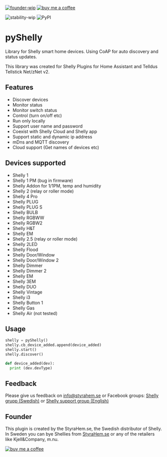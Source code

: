 [![founder-wip](https://img.shields.io/badge/founder-Håkan_Åkerberg@StyraHem.se-green.svg?style=for-the-badge)](https://www.styrahem.se)
[![buy me a coffee](https://img.shields.io/badge/If%20you%20like%20it-Buy%20me%20a%20coffee-orange.svg?style=for-the-badge)](https://www.buymeacoffee.com/styrahem)

![stability-wip](https://img.shields.io/badge/stability-stable-green.svg?style=for-the-badge)
![PyPI](https://img.shields.io/pypi/v/pyShelly.svg?color=green&style=for-the-badge)

# pyShelly

Library for Shelly smart home devices. Using CoAP for auto discovery and status updates.

This library was created for Shelly Plugins for Home Assistant and Telldus Tellstick Net/zNet v2.

## Features

- Discover devices
- Monitor status
- Monitor switch status
- Control (turn on/off etc)
- Run only locally
- Support user name and password
- Coexist with Shelly Cloud and Shelly app
- Support static and dynamic ip address
- mDns and MQTT discovery
- Cloud support (Get names of devices etc)

## Devices supported

- Shelly 1
- Shelly 1 PM (bug in firmware)
- Shelly Addon for 1/1PM, temp and humidity
- Shelly 2 (relay or roller mode)
- Shelly 4 Pro
- Shelly PLUG
- Shelly PLUG S
- Shelly BULB
- Shelly RGBWW
- Shelly RGBW2
- Shelly H&T
- Shelly EM
- Shelly 2.5 (relay or roller mode)
- Shelly 2LED
- Shelly Flood
- Shelly Door/Window
- Shelly Door/Window 2
- Shelly Dimmer
- Shelly Dimmer 2
- Shelly EM
- Shelly 3EM
- Shelly DUO
- Shelly Vintage
- Shelly i3
- Shelly Button 1
- Shelly Gas
- Shelly Air (not tested)

## Usage

```python
shelly = pyShelly()
shelly.cb_device_added.append(device_added)
shelly.start()
shelly.discover()

def device_added(dev):
  print (dev.devType)
```

## Feedback

Please give us feedback on info@styrahem.se or Facebook groups: [Shelly grupp (Swedish)](https://www.facebook.com/groups/ShellySweden) or [Shelly support group (English)](https://www.facebook.com/groups/ShellyIoTCommunitySupport/)

## Founder

This plugin is created by the StyraHem.se, the Swedish distributor of Shelly. In Sweden you can bye Shellies from [StyraHem.se](https://www.styrahem.se/c/126/shelly) or any of the retailers like Kjell&Company, m.nu.

[![buy me a coffee](https://www.buymeacoffee.com/assets/img/custom_images/orange_img.png)](https://www.buymeacoffee.com/styrahem)
